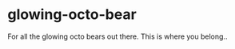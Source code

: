 glowing-octo-bear
=================

For all the glowing octo bears out there. This is where you belong..
